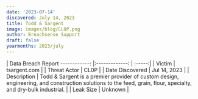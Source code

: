 ```yaml
---
date: '2023-07-14'
discovered: July 14, 2023
title: Todd & Sargent
image: images/blog/CL0P.png
author: Breachsense Support
draft: false
yearmonths: 2023/july
---
```



| Data Breach Report
------------:     |:-------------:    | :-----:|
| Victim      | tsargent.com      | 
| Threat Actor      | CL0P      | 
| Date Discovered      | Jul 14, 2023      | 
| Description      | Todd & Sargent is a premier provider of custom design, engineering, and construction solutions to the feed, grain, flour, specialty, and dry-bulk industrial.      | 
| Leak Size      | Unknown      | 

